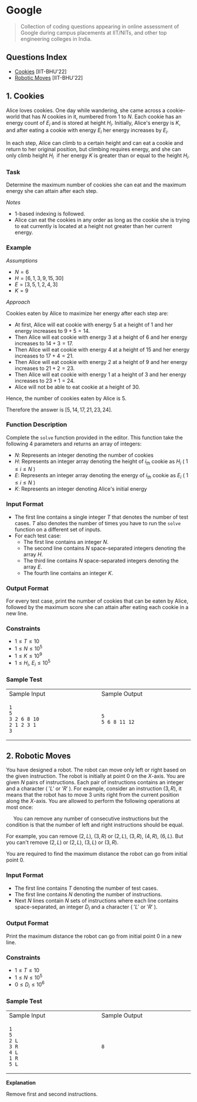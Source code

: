 # Google
> Collection of coding questions appearing in online assessment of Google during campus placements at IIT/NITs, and other top engineering colleges in India.

## Questions Index

* [Cookies](#1-cookies) [IIT-BHU'22]
* [Robotic Moves](#2-robotic-moves) [IIT-BHU'22]

## 1. Cookies

Alice loves cookies. One day while wandering, she came across a cookie-world that has $N$ cookies in it, numbered from $1$ to $N$. 
Each cookie has an energy count of $E_i$ and is stored at height $H_i$. Initially, Alice's energy is $K$, and after eating a cookie with energy $E_i$ her energy increases by $E_i$.

In each step, Alice can climb to a certain height and can eat a cookie and return to her original position, but climbing requires energy, and she can only climb height $H_i$ &nbsp;if her energy $K$ is greater than or equal to the height $H_i$.

### Task

Determine the maximum number of cookies she can eat and the maximum energy she can attain after each step.

$Notes$

* $1$-based indexing is followed.
* Alice can eat the cookies in any order as long as the cookie she is trying to eat currently is located at a height not greater than her current energy.

### Example

$Assumptions$

* $N = 6$
* $H = [6, 1, 3, 9, 15, 30]$
* $E = [3, 5, 1, 2, 4, 3]$
* $K = 9$

$Approach$

Cookies eaten by Alice to maximize her energy after each step are:

* At first, Alice will eat cookie with energy $5$ at a height of $1$ and her energy increases to $9 + 5 = 14$.
* Then Alice will eat cookie with energy $3$ at a height of $6$ and her energy increases to $14 + 3 = 17$.
* Then Alice will eat cookie with energy $4$ at a height of $15$ and her energy increases to $17 + 4 = 21$.
* Then Alice will eat cookie with energy $2$ at a height of $9$ and her energy increases to $21 + 2 = 23$.
* Then Alice will eat cookie with energy $1$ at a height of $3$ and her energy increases to $23 + 1 = 24$.
* Alice will not be able to eat cookie at a height of $30.$

Hence, the number of cookies eaten by Alice is $5$.

Therefore the answer is $[5, 14, 17, 21, 23, 24].$

### Function Description

Complete the `solve` function provided in the editor. This function take the following $4$ parameters and returns an array of integers:

* $N:$ Represents an integer denoting the number of cookies
* $H:$ Represents an integer array denoting the height of $i_{th}$ cookie as $H_i$ ( $1 \leq i \leq N$ )
* $E:$ Represents an integer array denoting the energy of $i_{th}$ cookie as $E_i$ ( $1 \leq i \leq N$ )
* $K:$ Represents an integer denoting Alice's initial energy

### Input Format

* The first line contains a single integer $T$ that denotes the number of test cases. $T$ also denotes the number of times you have to run the `solve` function on a different set of inputs.
* For each test case:
  - The first line contains an integer $N.$
  - The second line contains $N$ space-separated integers denoting the array $H.$
  - The third line contains $N$ space-separated integers denoting the array $E.$
  - The fourth line contains an integer $K.$

### Output Format

For every test case, print the number of cookies that can be eaten by Alice, followed by the maximum score she can attain after eating each cookie in a new line.

### Constraints

* $1 \leq T \leq 10$
* $1 \leq N \leq 10^5$
* $1 \leq K \leq 10^9$
* $1 \leq H_i, \ E_i \leq 10^5$

### Sample Test

<table>
<tr>
<td> Sample Input </td>
<td> Sample Output </td>
</tr>
<tr>
<td>

```shell
1                            
5
3 2 6 8 10
2 1 2 3 1
3
```

</td>
<td>

```shell
5                            
5 6 8 11 12
```

</td>
</tr>
</table>

## 2. Robotic Moves

You have designed a robot. The robot can move only left or right based on the given instruction. The robot is initially at point $0$ on the $X$-axis. You are given $N$ pairs of instructions. Each pair of instructions contains an integer and a character ( $'L'$ or $'R'$ ). For example, consider an instruction $(3, R)$, it means that the robot has to move 3 units right from the current position along the $X$-axis. You are allowed to perform the following operations at most once:

&nbsp;&nbsp;&nbsp;&nbsp; You can remove any number of consecutive instructions but the condition is that the number of left and right instructions should be equal.

For example, you can remove $(2, L)$, $(3, R)$ or $(2, L)$, $(3, R)$, $(4, R)$, $(6, L)$. But you can't remove $(2, L)$ or $(2, L)$, $(3, L)$ or $(3, R)$.

You are required to find the maximum distance the robot can go from initial point $0$.

### Input Format

* The first line contains $T$ denoting the number of test cases.
* The first line contains $N$ denoting the number of instructions.
* Next $N$ lines contain $N$ sets of instructions where each line contains space-separated, an integer $D_i$ and a character ( $'L'$ or $'R'$ ).

### Output Format

Print the maximum distance the robot can go from initial point $0$ in a new line.

### Constraints

* $1 \leq T \leq 10$
* $1 \leq N \leq 10^5$
* $0 \leq D_i \leq 10^6$

### Sample Test

<table>
<tr>
<td> Sample Input </td>
<td> Sample Output </td>
</tr>
<tr>
<td>

```shell
1                            
5
2 L
3 R
4 L
1 R
5 L
```

</td>
<td>

```shell
8                            
```

</td>
</tr>
</table>

$\textbf{Explanation}$

Remove first and second instructions.


